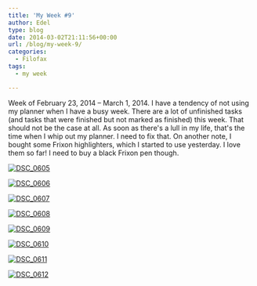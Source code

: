 ```yaml
---
title: 'My Week #9'
author: Edel
type: blog
date: 2014-03-02T21:11:56+00:00
url: /blog/my-week-9/
categories:
  - Filofax
tags:
  - my week

---
```

Week of February 23, 2014 &#8211; March 1, 2014. I have a tendency of not using my planner when I have a busy week. There are a lot of unfinished tasks (and tasks that were finished but not marked as finished) this week. That should not be the case at all. As soon as there's a lull in my life, that's the time when I whip out my planner. I need to fix that. On another note, I bought some Frixon highlighters, which I started to use yesterday. I love them so far! I need to buy a black Frixon pen though.

[<img src="http://erzadel.net/blog/wp-content/uploads/2014/03/DSC_0605-1024x678.jpg" alt="DSC_0605" class="img-responsive" />][1]

[<img src="http://erzadel.net/blog/wp-content/uploads/2014/03/DSC_0606-1024x678.jpg" alt="DSC_0606" class="img-responsive" />][2]

[<img src="http://erzadel.net/blog/wp-content/uploads/2014/03/DSC_0607-1024x678.jpg" alt="DSC_0607" class="img-responsive" />][3]

[<img src="http://erzadel.net/blog/wp-content/uploads/2014/03/DSC_0608-1024x678.jpg" alt="DSC_0608" class="img-responsive" />][4]

[<img src="http://erzadel.net/blog/wp-content/uploads/2014/03/DSC_0609-1024x678.jpg" alt="DSC_0609" class="img-responsive" />][5]

[<img src="http://erzadel.net/blog/wp-content/uploads/2014/03/DSC_0610-1024x678.jpg" alt="DSC_0610" class="img-responsive" />][6]

[<img src="http://erzadel.net/blog/wp-content/uploads/2014/03/DSC_0611-1024x678.jpg" alt="DSC_0611" class="img-responsive" />][7]

[<img src="http://erzadel.net/blog/wp-content/uploads/2014/03/DSC_0612-1024x678.jpg" alt="DSC_0612" class="img-responsive" />][8]




 [1]: http://erzadel.net/blog/wp-content/uploads/2014/03/DSC_0605.jpg
 [2]: http://erzadel.net/blog/wp-content/uploads/2014/03/DSC_0606.jpg
 [3]: http://erzadel.net/blog/wp-content/uploads/2014/03/DSC_0607.jpg
 [4]: http://erzadel.net/blog/wp-content/uploads/2014/03/DSC_0608.jpg
 [5]: http://erzadel.net/blog/wp-content/uploads/2014/03/DSC_0609.jpg
 [6]: http://erzadel.net/blog/wp-content/uploads/2014/03/DSC_0610.jpg
 [7]: http://erzadel.net/blog/wp-content/uploads/2014/03/DSC_0611.jpg
 [8]: http://erzadel.net/blog/wp-content/uploads/2014/03/DSC_0612.jpg